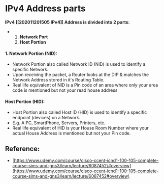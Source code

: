 # IPv4 Address parts

**IPv4 \[\[202011201505 IPv4\]\] Address is divided into 2 parts:**

* 1. **Network Port**
  2. **Host Portion**

#### 1. Network Portion \(NID\):

* Network Portion also called Network ID \(NID\) is used to identify a specific Network.
* Upon receiving the packet, a Router looks at the DIP & matches the Network Address stored in it's Routing Table.
* Real life  equivalent of NID is a Pin code of an area where only your area code is mentioned but not your read house address

#### Host Portion \(HID\):

* Host Portion also called Host ID \(HID\) is used to identify a specific endpoint \(devices\) on a Network.
* E.g. A PC, SmartPhone, Servers, Printers, etc.
* Real life  equivalent of HID is your House Room Number where your actual House Address is mentioned but not your Pin code.

## Reference:

* [https://www.udemy.com/course/cisco-ccent-icnd1-100-105-complete-course-sims-and-gns3/learn/lecture/6087452\#overview](https://www.udemy.com/course/cisco-ccent-icnd1-100-105-complete-course-sims-and-gns3/learn/lecture/6087452#overview)


